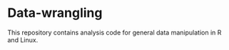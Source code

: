 # Data-wrangling
This repository contains analysis code for general data manipulation in R and Linux.
